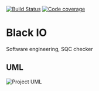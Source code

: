 [![Build Status](https://travis-ci.org/bartoszgorka/BlackIO.svg?branch=master)](https://travis-ci.org/bartoszgorka/BlackIO)
[![Code coverage](https://codecov.io/gh/bartoszgorka/BlackIO/branch/master/graph/badge.svg)](https://codecov.io/gh/bartoszgorka/BlackIO)

# Black IO
Software engineering, SQC checker

## UML
![Project UML](../master/UML/UML.png)

